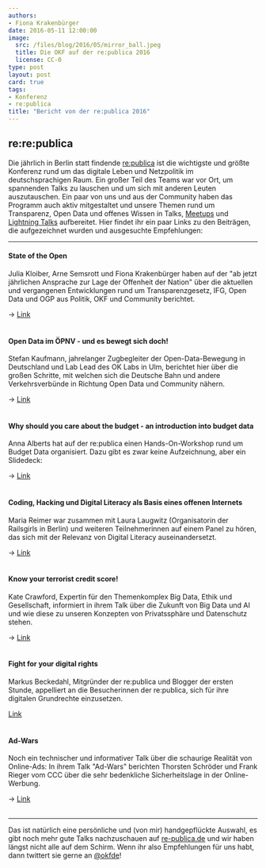 ```yaml
---
authors:
- Fiona Krakenbürger
date: 2016-05-11 12:00:00
image:
  src: /files/blog/2016/05/mirror_ball.jpeg
  title: Die OKF auf der re:publica 2016 
  license: CC-0
type: post
layout: post
card: true
tags:
- Konferenz
- re:publica
title: "Bericht von der re:publica 2016"
---
```

<h2>re:re:publica</h2>


Die jährlich in Berlin statt findende <a href="https://re-publica.de">re:publica</a> ist die wichtigste und größte Konferenz rund um das digitale Leben und Netzpolitik im deutschsprachigen Raum. Ein großer Teil des Teams war vor Ort, um spannenden Talks zu lauschen und um sich mit anderen Leuten auszutauschen. Ein paar von uns und aus der Community haben das Programm auch aktiv mitgestaltet und unsere Themen rund um Transparenz, Open Data und offenes Wissen in Talks, <a href="https://re-publica.de/16/session/jugend-hackt-girls-civic-tech"> Meetups</a> und <a href="https://re-publica.de/16/session/refugee-phrasebook-building-open-language-tools-newcomers">Lightning Talks</a> aufbereitet. Hier findet ihr ein paar Links zu den Beiträgen, die aufgezeichnet wurden und ausgesuchte Empfehlungen:

<hr>

<h4>State of the Open</h4>
<p>Julia Kloiber, Arne Semsrott und Fiona Krakenbürger haben auf der "ab jetzt jährlichen Ansprache zur Lage der Offenheit der Nation" über die aktuellen und vergangenen Entwicklungen rund um Transparenzgesetz, IFG, Open Data und OGP aus Politik, OKF und Community berichtet.</p>

-> <a href="https://re-publica.de/en/16/session/state-open">Link</a>
<br><br>

<h4>Open Data im ÖPNV - und es bewegt sich doch!</h4>
<p>Stefan Kaufmann, jahrelanger Zugbegleiter der Open-Data-Bewegung in Deutschland und Lab Lead des OK Labs in Ulm, berichtet hier über die großen Schritte, mit welchen sich die Deutsche Bahn und andere Verkehrsverbünde in Richtung Open Data und Community nähern.</p>

-> <a href="https://re-publica.de/16/session/open-data-im-opnv-und-es-bewegt-sich-doch">Link</a>
<br><br>

<h4>Why should you care about the budget - an introduction into budget data</h4>
<p>Anna Alberts hat auf der re:publica einen Hands-On-Workshop rund um Budget Data organisiert. Dazu gibt es zwar keine Aufzeichnung, aber ein Slidedeck:

-> <a href="http://www.slideshare.net/OpenBudgetsEU/the-budget-do-you-care">Link</a>
<br><br>

<h4>Coding, Hacking und Digital Literacy als Basis eines offenen Internets</h4>
<p>Maria Reimer war zusammen mit Laura Laugwitz (Organisatorin der Railsgirls in Berlin) und weiteren Teilnehmerinnen auf einem Panel zu hören, das sich mit der Relevanz von Digital Literacy auseinandersetzt.</p>

-> <a href="https://re-publica.de/16/session/coding-hacking-und-digital-literacy-basis-eines-offenen-internets">Link</a>
<br><br>

<h4>Know your terrorist credit score!</h4>
<p>Kate Crawford, Expertin für den Themenkomplex Big Data, Ethik und Gesellschaft, informiert in ihrem Talk über die Zukunft von Big Data und AI und wie diese zu unseren Konzepten von Privatssphäre und Datenschutz stehen.</p>

-> <a href="https://re-publica.de/16/session/know-your-terrorist-credit-score">Link</a>
<br><br>

<h4>Fight for your digital rights</h4>
<p>Markus Beckedahl, Mitgründer der re:publica und Blogger der ersten Stunde, appelliert an die Besucherinnen der re:publica, sich für ihre digitalen Grundrechte einzusetzen. </p>

<a href="https://re-publica.de/16/session/fight-your-digital-rights">Link</a>
<br><br>

<h4>Ad-Wars</h4>
<p>Noch ein technischer und informativer Talk über die schaurige Realität von Online-Ads: In ihrem Talk "Ad-Wars" berichten Thorsten Schröder und Frank Rieger vom CCC über die sehr bedenkliche Sicherheitslage in der Online-Werbung.</p>

-> <a href="https://re-publica.de/16/session/ad-wars-ausflug-realitat-online-werbung">Link</a>
<br><br>

<hr>

<p>Das ist natürlich eine persönliche und (von mir) handgepflückte Auswahl, es gibt noch mehr gute Talks nachzuschauen auf <a href="https://re-publica.de ">re-publica.de</a> und wir haben längst nicht alle auf dem Schirm. Wenn ihr also Empfehlungen für uns habt, dann twittert sie gerne an <a href="http://twitter.com/okfde">@okfde</a>!</p>
